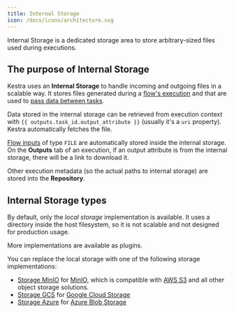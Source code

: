 ```yaml
---
title: Internal Storage
icon: /docs/icons/architecture.svg
---
```


Internal Storage is a dedicated storage area to store arbitrary-sized files used during executions.

## The purpose of Internal Storage

Kestra uses an **Internal Storage** to handle incoming and outgoing files in a scalable way. It stores files generated during
a [flow's execution](../04.workflow-components/03.execution.md) and that are used to [pass data between tasks](../04.workflow-components/06.outputs.md).

Data stored in the internal storage can be retrieved from execution context with `{{ outputs.task_id.output_attribute }}` (usually it's a `uri` property). Kestra automatically fetches the file.

[Flow inputs](../04.workflow-components/05.inputs.md) of type `FILE` are automatically stored inside the internal storage. 
On the **Outputs** tab of an execution, if an output attribute is from the internal storage, there will be a link to download it.

Other execution metadata (so the actual paths to internal storage) are stored into the **Repository**.


## Internal Storage types

By default, only the _local storage_ implementation is available. It uses a directory inside the host filesystem, so it is not scalable and not designed for production usage.

More implementations are available as plugins.

You can replace the local storage with one of the following storage implementations:
- [Storage MinIO](https://github.com/kestra-io/storage-minio) for [MinIO](https://min.io/), which is compatible with [AWS S3](https://aws.amazon.com/s3/) and all other object storage solutions.
- [Storage GCS](https://github.com/kestra-io/storage-gcs) for [Google Cloud Storage](https://cloud.google.com/storage)
- [Storage Azure](https://github.com/kestra-io/storage-azure) for [Azure Blob Storage](https://azure.microsoft.com/en-us/services/storage/blobs/)
